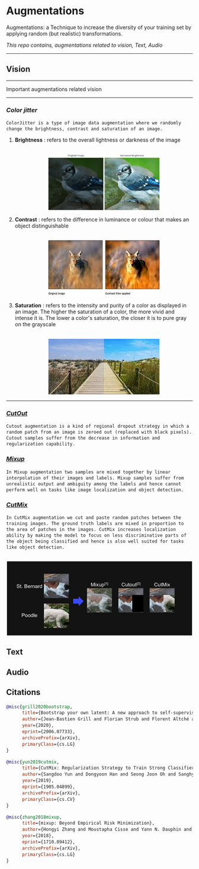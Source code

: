 # Augmentations
Augmentations: a Technique to increase the diversity of your training set by applying random (but realistic) transformations.

*This repo contains, augmentations related to vision, Text, Audio*

***
## Vision
***
Important augmentations related vision

***
### *Color jitter*

    ColorJitter is a type of image data augmentation where we randomly change the brightness, contrast and saturation of an image.

1. **Brightness** : refers to the overall lightness or darkness of the image
    <p align="center"
    <br>
    <br>
    <img src="./outputs/vision/brightness.jpg" width="300" height ="150">
    </p>
2. **Contrast** : refers to the difference in luminance or colour that makes an object distinguishable
    <p align="center"
    <br>
    <br>
    <img src="./outputs/vision/CONTRAST.jpg" width="300" height ="150">
    </p>
3. **Saturation** : refers to  the intensity and purity of a color as displayed in an image. The higher the saturation of a color, the more vivid and intense it is. The lower a color's saturation, the closer it is to pure gray on the grayscale
    <p align="center"
    <br>
    <br>
    <img src="./outputs/vision/Saturation.jpg" width="300" height ="150">
    </p>

***
### [*CutOut*]()    
    Cutout augmentation is a kind of regional dropout strategy in which a random patch from an image is zeroed out (replaced with black pixels). Cutout samples suffer from the decrease in information and regularization capability.
### [*Mixup*](https://arxiv.org/pdf/1710.09412.pdf)
    In Mixup augmentation two samples are mixed together by linear interpolation of their images and labels. Mixup samples suffer from unrealistic output and ambiguity among the labels and hence cannot perform well on tasks like image localization and object detection.
### [*CutMix*](https://github.com/clovaai/CutMix-PyTorch)
    In CutMix augmentation we cut and paste random patches between the training images. The ground truth labels are mixed in proportion to the area of patches in the images. CutMix increases localization ability by making the model to focus on less discriminative parts of the object being classified and hence is also well suited for tasks like object detection.

<p align="center"
    <br>
    <br>
    <img src="./outputs/vision/cut.jpg" width="500" height ="200">
    </p>


## Text

## Audio
## Citations
```bibtex
@misc{grill2020bootstrap,
      title={Bootstrap your own latent: A new approach to self-supervised Learning}, 
      author={Jean-Bastien Grill and Florian Strub and Florent Altché and Corentin Tallec and Pierre H. Richemond and Elena Buchatskaya and Carl Doersch and Bernardo Avila Pires and Zhaohan Daniel Guo and Mohammad Gheshlaghi Azar and Bilal Piot and Koray Kavukcuoglu and Rémi Munos and Michal Valko},
      year={2020},
      eprint={2006.07733},
      archivePrefix={arXiv},
      primaryClass={cs.LG}
}
```

```bibtex
@misc{yun2019cutmix,
      title={CutMix: Regularization Strategy to Train Strong Classifiers with Localizable Features}, 
      author={Sangdoo Yun and Dongyoon Han and Seong Joon Oh and Sanghyuk Chun and Junsuk Choe and Youngjoon Yoo},
      year={2019},
      eprint={1905.04899},
      archivePrefix={arXiv},
      primaryClass={cs.CV}
}
```

```bibtex
@misc{zhang2018mixup,
      title={mixup: Beyond Empirical Risk Minimization}, 
      author={Hongyi Zhang and Moustapha Cisse and Yann N. Dauphin and David Lopez-Paz},
      year={2018},
      eprint={1710.09412},
      archivePrefix={arXiv},
      primaryClass={cs.LG}
}
```
